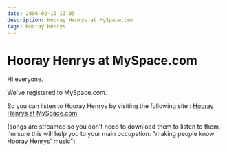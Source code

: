 ```yaml
---
date: 2006-02-16 13:05
description: Hooray Henrys at MySpace.com
tags: Hooray Henrys
---
```


# Hooray Henrys at MySpace.com

Hi everyone.

We've registered to MySpace.com.

So you can listen to Hooray Henrys by visiting the following site : [Hooray Henrys at MySpace.com](http://myspace.com/hoorayhenrys).

(songs are streamed so you don't need to download them to listen to them, i'm sure this will help you to your main occupation: "making people know Hooray Henrys' music")
